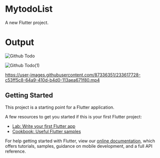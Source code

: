 # MytodoList
A new Flutter project.

# Output
![Github Todo](https://user-images.githubusercontent.com/87336351/233617314-391bccb8-2ed3-4897-9501-c1983e3ef046.jpg)

![Github Todo(1)](https://user-images.githubusercontent.com/87336351/233617673-cffcaacd-1679-49e9-b28d-9a107bdc8ebc.jpg)


https://user-images.githubusercontent.com/87336351/233617728-c53ff5c8-64a9-410d-b4d0-113aea671f80.mp4



## Getting Started

This project is a starting point for a Flutter application.

A few resources to get you started if this is your first Flutter project:

- [Lab: Write your first Flutter app](https://flutter.dev/docs/get-started/codelab)
- [Cookbook: Useful Flutter samples](https://flutter.dev/docs/cookbook)

For help getting started with Flutter, view our
[online documentation](https://flutter.dev/docs), which offers tutorials,
samples, guidance on mobile development, and a full API reference.
